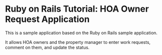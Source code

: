 # Ruby on Rails Tutorial:  HOA Owner Request Application

This is a sample application based on the Ruby on Rails
sample application.

It allows HOA owners and the property manager to enter 
work requests, comment on them, and update the status.
